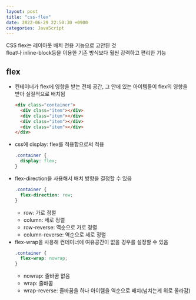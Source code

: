 ```yaml
---
layout: post
title: "css-flex"
date: 2022-06-29 22:50:30 +0900
categories: JavaScript
---
```


CSS flex는 레이아웃 배치 전용 기능으로 고안된 것  
float나 inline-block등을 이용한 기존 방식보다 훨씬 강력하고 편리한 기능

## flex

- 컨테이너가 flex에 영향을 받는 전체 공간, 그 안에 있는 아이템들이 flex의 영향을 받아 실질적으로 배치됨
  ```html
  <div class="container">
    <div class="item"></div>
    <div class="item"></div>
    <div class="item"></div>
    <div class="item"></div>
  </div>
  ```
- css에 display: flex를 적용함으로써 적용
  ```css
  .container {
    display: flex;
  }
  ```
- flex-direction을 사용해서 배치 방향을 결정할 수 있음
  ```css
  .container {
    flex-direction: row;
  }
  ```
  - row: 가로 정렬
  - column: 세로 정렬
  - row-reverse: 역순으로 가로 정렬
  - column-reverse: 역순으로 세로 정렬
- flex-wrap을 사용해 컨테이너에 여유공간이 없을 경우를 설정할 수 있음
  ```css
  .container {
    flex-wrap: nowrap;
  }
  ```
  - nowrap: 줄바꿈 없음
  - wrap: 줄바꿈
  - wrap-reverse: 줄바꿈을 하나 아이템을 역순으로 배치(넘치는게 위로 올라감)
